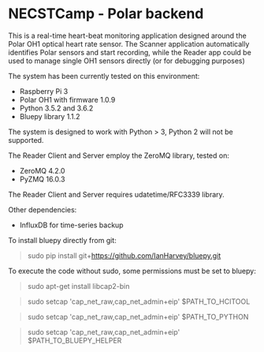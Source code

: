 # NECSTCamp - Polar backend

This is a real-time heart-beat monitoring application designed around the Polar OH1 optical heart rate sensor.
The Scanner application automatically identifies Polar sensors and start recording, while the Reader app could be used to manage single OH1 sensors directly (or for debugging purposes)

The system has been currently tested on this environment:

* Raspberry Pi 3
* Polar OH1 with firmware 1.0.9
* Python 3.5.2 and 3.6.2
* Bluepy library 1.1.2

The system is designed to work with Python > 3, Python 2 will not be supported.

The Reader Client and Server employ the ZeroMQ library, tested on:

* ZeroMQ 4.2.0
* PyZMQ 16.0.3

The Reader Client and Server requires udatetime/RFC3339 library.

Other dependencies:

* InfluxDB for time-series backup

To install bluepy directly from git:

> sudo pip install git+https://github.com/IanHarvey/bluepy.git

To execute the code without sudo, some permissions must be set to bluepy:

> sudo apt-get install libcap2-bin

> sudo setcap 'cap_net_raw,cap_net_admin+eip' $PATH_TO_HCITOOL

> sudo setcap 'cap_net_raw,cap_net_admin+eip' $PATH_TO_PYTHON

> sudo setcap 'cap_net_raw,cap_net_admin+eip' $PATH_TO_BLUEPY_HELPER


